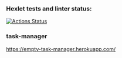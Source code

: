 ### Hexlet tests and linter status:
[![Actions Status](https://github.com/emp7yhead/python-project-lvl4/workflows/hexlet-check/badge.svg)](https://github.com/emp7yhead/python-project-lvl4/actions)

### task-manager
https://empty-task-manager.herokuapp.com/